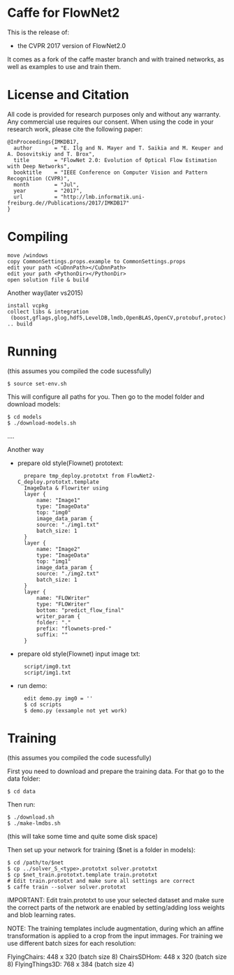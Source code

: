 Caffe for FlowNet2 
==================

This is the release of:
 - the CVPR 2017 version of FlowNet2.0

It comes as a fork of the caffe master branch and with trained networks,
as well as examples to use and train them.

License and Citation
====================

All code is provided for research purposes only and without any warranty. Any commercial use requires our consent. When using the code in your research work, please cite the following paper:

    @InProceedings{IMKDB17,
      author       = "E. Ilg and N. Mayer and T. Saikia and M. Keuper and A. Dosovitskiy and T. Brox",
      title        = "FlowNet 2.0: Evolution of Optical Flow Estimation with Deep Networks",
      booktitle    = "IEEE Conference on Computer Vision and Pattern Recognition (CVPR)",
      month        = "Jul",
      year         = "2017",
      url          = "http://lmb.informatik.uni-freiburg.de//Publications/2017/IMKDB17"
    }

Compiling
=========

	move /windows
	copy CommonSettings.props.example to CommonSettings.props
	edit your path <CuDnnPath></CuDnnPath>
	edit your path <PythonDir></PythonDir>
	open solution file & build

Another way(later vs2015)

	install vcpkg
	collect libs & integration
	 (boost,gflags,glog,hdf5,LevelDB,lmdb,OpenBLAS,OpenCV,protobuf,protoc)
	.. build

Running 
=======

(this assumes you compiled the code sucessfully) 

    $ source set-env.sh 

This will configure all paths for you. Then go to the model folder 
and download models: 

    $ cd models 
    $ ./download-models.sh 

....

Another way

* prepare old style(Flownet) prototext: 

		prepare tmp_deploy.prototxt from FlowNet2-C_deploy.prototxt.template 
		ImageData & Flowriter using
		layer {
		    name: "Image1"
		    type: "ImageData"
		    top: "img0"
		    image_data_param {
		    source: "./img1.txt"
		    batch_size: 1
		}
		layer {
		    name: "Image2"
		    type: "ImageData"
		    top: "img1"
		    image_data_param {
		    source: "./img2.txt"
		    batch_size: 1
		}
		layer {
		    name: "FLOWriter"
		    type: "FLOWriter"
		    bottom: "predict_flow_final"
		    writer_param {
		    folder: "."
		    prefix: "flownets-pred-"
		    suffix: ""
		}


* prepare old style(Flownet) input image txt: 

		script/img0.txt
		script/img1.txt

* run demo:

		edit demo.py img0 = ''
		$ cd scripts
		$ demo.py (exsample not yet work)

Training
========

(this assumes you compiled the code sucessfully) 

First you need to download and prepare the training data. For that go to the data folder: 

    $ cd data 

Then run: 

    $ ./download.sh 
    $ ./make-lmdbs.sh 

(this will take some time and quite some disk space) 

Then set up your network for training ($net is a folder in models):
	
    $ cd /path/to/$net 
    $ cp ../solver_S_<type>.prototxt solver.prototxt 
    $ cp $net_train.prototxt.template train.prototxt 
    # Edit train.prototxt and make sure all settings are correct 
    $ caffe train --solver solver.prototxt 

IMPORTANT: Edit train.prototxt to use your selected dataset and 
make sure the correct parts of the network are enabled by setting/adding
loss weights and blob learning rates. 

NOTE: The training templates include augmentation, during which an affine 
transformation is applied to a crop from the input immages. For training we 
use different batch sizes for each resolution:  

FlyingChairs: 		448 x 320 (batch size 8)
ChairsSDHom:		448 x 320 (batch size 8)
FlyingThings3D:		768 x 384 (batch size 4) 



